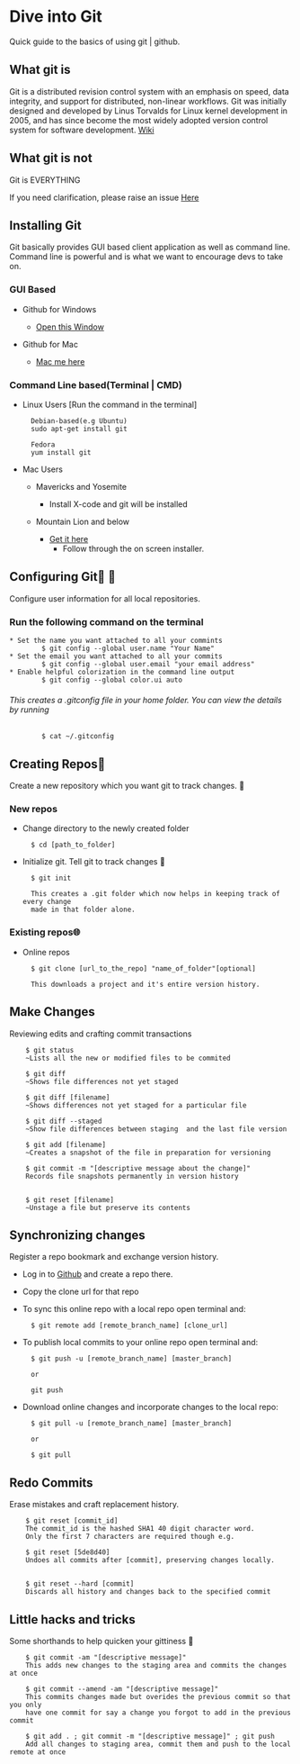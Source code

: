 # Dive into Git
Quick guide to the basics of using git | github.

## What git is
Git is a distributed revision control system with an emphasis on speed, data integrity, and support for distributed, non-linear workflows. Git was initially designed and developed by Linus Torvalds for Linux kernel development in 2005, and has since become the most widely adopted version control system for software development. [Wiki](http://en.wikipedia.org/wiki/Git_(software))

## What git is not
Git is EVERYTHING

If you need clarification, please raise an issue [Here](https://github.com/devsgroupuon/in2git/issues) 

## Installing Git
Git basically provides GUI based client application as well as command line. 
Command line is powerful and is what we want to encourage devs to take on.

### GUI Based
* Github for Windows
	* [Open this Window](https://windows.github.com)

* Github for Mac
	* [Mac me here](https://mac.github.com)

### Command Line based(Terminal | CMD)

* Linux Users [Run the command in the terminal]
		
		Debian-based(e.g Ubuntu)
		sudo apt-get install git

		Fedora
		yum install git

* Mac Users
	* Mavericks and Yosemite
		* Install X-code and git will be installed

	* Mountain Lion and below
		* [Get it here](http://git-scm.com/download/mac)
			* Follow through the on screen installer. 

## Configuring Git:hammer: :wrench:
Configure user information for all local repositories.
### Run the following command on the terminal
	* Set the name you want attached to all your commints
			$ git config --global user.name "Your Name"
	* Set the email you want attached to all your commits
			$ git config --global user.email "your email address"
	* Enable helpful colorization in the command line output
			$ git config --global color.ui auto

###### This creates a .gitconfig file in your home folder. You can view the details by running
			$ cat ~/.gitconfig


## Creating Repos:footprints:
Create a new repository which you want git to track changes. :footprints:
### New repos
* Change directory to the newly created folder

		$ cd [path_to_folder]
* Initialize git. Tell git to track changes :footprints:

		$ git init 

		This creates a .git folder which now helps in keeping track of every change 
		made in that folder alone.

### Existing repos:globe_with_meridians:
* Online repos

		$ git clone [url_to_the_repo] "name_of_folder"[optional]

		This downloads a project and it's entire version history.


## Make Changes
Reviewing edits and crafting commit transactions

		$ git status
		~Lists all the new or modified files to be commited

		$ git diff
		~Shows file differences not yet staged

		$ git diff [filename]
		~Shows differences not yet staged for a particular file

		$ git diff --staged
		~Show file differences between staging  and the last file version

		$ git add [filename]
		~Creates a snapshot of the file in preparation for versioning

		$ git commit -m "[descriptive message about the change]"
		Records file snapshots permanently in version history


		$ git reset [filename]
		~Unstage a file but preserve its contents

## Synchronizing changes
Register a repo bookmark and exchange version history.

* Log in to [Github](https://github.com) and create a repo there.
* Copy the clone url for that repo
* To sync this online repo with a local repo open terminal and:
	
		$ git remote add [remote_branch_name] [clone_url]

* To publish local commits to your online repo open terminal and:

		$ git push -u [remote_branch_name] [master_branch]

		or

		git push

* Download online changes and incorporate changes to the local repo:

		$ git pull -u [remote_branch_name] [master_branch]

		or

		$ git pull



## Redo Commits
Erase mistakes and craft replacement history.

		$ git reset [commit_id]
		The commit_id is the hashed SHA1 40 digit character word.
		Only the first 7 characters are required though e.g.

		$ git reset [5de8d40]
		Undoes all commits after [commit], preserving changes locally.


		$ git reset --hard [commit]
		Discards all history and changes back to the specified commit



## Little hacks and tricks
Some shorthands to help quicken your gittiness :100:

		$ git commit -am "[descriptive message]"
		This adds new changes to the staging area and commits the changes at once

		$ git commit --amend -am "[descriptive message]"
		This commits changes made but overides the previous commit so that you only
		have one commit for say a change you forgot to add in the previous commit

		$ git add . ; git commit -m "[descriptive message]" ; git push
		Add all changes to staging area, commit them and push to the local remote at once









































